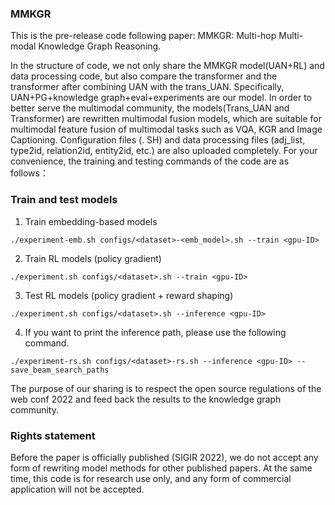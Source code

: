   ### MMKGR

  This is the pre-release code following paper: MMKGR: Multi-hop Multi-modal Knowledge Graph Reasoning.
  
  In the structure of code, we not only share the MMKGR model(UAN+RL) and data processing code, but also compare the transformer and the transformer after combining UAN with the trans_UAN. Specifically, UAN+PG+knowledge graph+eval+experiments are our model. In order to better serve the multimodal community, the models(Trans_UAN and Transformer) are rewritten multimodal fusion models, which are suitable for multimodal feature fusion of multimodal tasks such as VQA, KGR and Image Captioning. Configuration files (. SH) and data processing files (adj_list, type2id, relation2id, entity2id, etc.) are also uploaded completely. For your convenience, the training and testing commands of the code are as follows：
  
  ### Train and test models
  1. Train embedding-based models
```
./experiment-emb.sh configs/<dataset>-<emb_model>.sh --train <gpu-ID>
```
2. Train RL models (policy gradient)
```
./experiment.sh configs/<dataset>.sh --train <gpu-ID>
```
3. Test RL models (policy gradient + reward shaping)
```
./experiment.sh configs/<dataset>.sh --inference <gpu-ID>
```
4. If you want to print the inference path, please use the following command.
```
./experiment-rs.sh configs/<dataset>-rs.sh --inference <gpu-ID> --save_beam_search_paths
```
  
  The purpose of our sharing is to respect the open source regulations of the web conf 2022 and feed back the results to the knowledge graph community.
  
 ### Rights statement

Before the paper is officially published (SIGIR 2022), we do not accept any form of rewriting model methods for other published papers. At the same time, this code is for research use only, and any form of commercial application will not be accepted.
